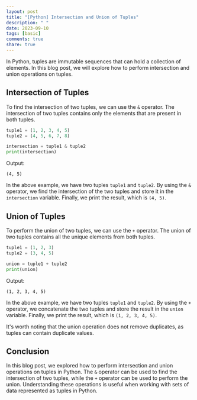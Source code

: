 ```yaml
---
layout: post
title: "[Python] Intersection and Union of Tuples"
description: " "
date: 2023-09-10
tags: [basic]
comments: true
share: true
---
```


In Python, tuples are immutable sequences that can hold a collection of elements. In this blog post, we will explore how to perform intersection and union operations on tuples.

## Intersection of Tuples
To find the intersection of two tuples, we can use the `&` operator. The intersection of two tuples contains only the elements that are present in both tuples.

```python
tuple1 = (1, 2, 3, 4, 5)
tuple2 = (4, 5, 6, 7, 8)

intersection = tuple1 & tuple2
print(intersection)
```

Output:
```
(4, 5)
```

In the above example, we have two tuples `tuple1` and `tuple2`. By using the `&` operator, we find the intersection of the two tuples and store it in the `intersection` variable. Finally, we print the result, which is `(4, 5)`.

## Union of Tuples
To perform the union of two tuples, we can use the `+` operator. The union of two tuples contains all the unique elements from both tuples.

```python
tuple1 = (1, 2, 3)
tuple2 = (3, 4, 5)

union = tuple1 + tuple2
print(union)
```

Output:
```
(1, 2, 3, 4, 5)
```

In the above example, we have two tuples `tuple1` and `tuple2`. By using the `+` operator, we concatenate the two tuples and store the result in the `union` variable. Finally, we print the result, which is `(1, 2, 3, 4, 5)`.

It's worth noting that the union operation does not remove duplicates, as tuples can contain duplicate values.

## Conclusion
In this blog post, we explored how to perform intersection and union operations on tuples in Python. The `&` operator can be used to find the intersection of two tuples, while the `+` operator can be used to perform the union. Understanding these operations is useful when working with sets of data represented as tuples in Python.